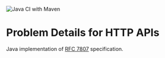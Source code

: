 ![Java CI with Maven](https://github.com/samuelstein/problem-details/workflows/Java%20CI%20with%20Maven/badge.svg?branch=main)

# Problem Details for HTTP APIs   

Java implementation of [RFC 7807](https://tools.ietf.org/html/rfc7807) specification.
